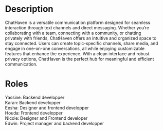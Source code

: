 # Description 

ChatHaven is a versatile communication platform designed for seamless interaction through text channels and direct messaging. Whether you’re collaborating with a team, connecting with a community, or chatting privately with friends, ChatHaven offers an intuitive and organized space to stay connected. Users can create topic-specific channels, share media, and engage in one-on-one conversations, all while enjoying customizable features that enhance the experience. With a clean interface and robust privacy options, ChatHaven is the perfect hub for meaningful and efficient communication.

# Roles
Yassine: Backend developper
<br/>
Karan: Backend developper
<br/>
Eesha: Designer and frontend developper
<br/>
Houda: Frontend developper
<br/>
Nicole: Designer and Frontend developer
<br/>
Edwin: Project manager and backend developper
